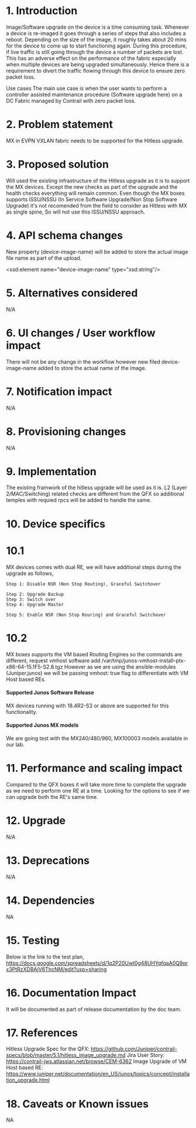 # 1. Introduction
Image/Software upgrade on the device is a time consuming task. Whenever a device is re-imaged it goes through a series of steps that also includes a reboot. Depending on the size of the image, it roughly takes about 20 mins for the device to come up to start functioning again. During this procedure, if live traffic is still going through the device a number of packets are lost. This has an adverse effect on the performance of the fabric especially when multiple devices are being upgraded simultaneously. Hence there is a requirement to divert the traffic flowing through this device to ensure zero packet loss.

Use cases
The main use case is when the user wants to perform a controller assisted maintenance procedure (Software upgrade here) on a DC Fabric managed by Contrail with zero packet loss.

# 2. Problem statement
MX in EVPN VXLAN fabric needs to be supported for the Hitless upgrade.

# 3. Proposed solution
Will used the existing infrastructure of the Hitless upgrade as it is to support the MX devices. Except the new checks as part of the upgrade and the health checks everything will remain common. Even though the MX boxes supports ISSU/NSSU (In Service Software Upgrade/Non Stop Software Upgrade) it's not recomended from the field to consider as Hitless with MX as single spine, So will not use this ISSU/NSSU approach. 

# 4. API schema changes
New property (device-image-name) will be added to store the actual image file name as part of the upload.


<xsd:element name="device-image-name" type="xsd:string"/>
<!--#IFMAP-SEMANTICS-IDL
          Property('device-image-name', 'device-image', 'required', 'CRUD',
              'Name of the device image. As of now, for Juniper devices, it will be used by device manager during image upgrade to send additional flag for vmhost based REs.') -->

# 5. Alternatives considered
N/A

# 6. UI changes / User workflow impact
There will not be any change in the workflow however new filed device-image-name added to store the actual name of the image.

# 7. Notification impact
N/A

# 8. Provisioning changes
N/A

# 9. Implementation
The existing framwork of the hitless upgrade will be used as it is. L2 (Layer 2/MAC/Switching) related checks are different from the QFX so additional temples with requied rpcs will be added to handle the same.

# 10. Device specifics
# 10.1 
MX devices comes with dual RE, we will have additional steps during the upgrade as follows,

    Step 1: Disable NSR (Non Stop Routing), Graceful Switchover

    Step 2: Upgrade Backup
    Step 3: Switch over
    Step 4: Upgrade Master

    Step 5: Enable NSR (Non Stop Rouring) and Graceful Switchover

# 10.2 
MX boxes supports the VM based Routing Engines so the commands are different,
    request vmhost software add   /var/tmp/junos-vmhost-install-ptx-x86-64-15.1F5-S2.8.tgz
However as we are using the ansible-modules (Juniper.junos) we will be passing vmhost: true flag to differentiate with VM Host based REs.

#### Supported Junos Software Release 
MX devices running with 18.4R2-S3 or above are supported for this functionality.

#### Supported Junos MX models
We are going test with the MX240/480/960, MX100003 models available in our lab.

# 11. Performance and scaling impact
Compared to the QFX boxes it will take more time to complete the upgrade as we need to perform one RE at a time. Looking for the options to see if we can upgrade both the RE's same time.

# 12. Upgrade
N/A

# 13. Deprecations
N/A

# 14. Dependencies
NA

# 15. Testing
Below is the link to the test plan,
https://docs.google.com/spreadsheets/d/1q2P20Uwt0g48UHYqfqaA0Q9qrx3PtRzXDBAjV6ThcNM/edit?usp=sharing

# 16. Documentation Impact
It will be documented as part of release documentation by the doc team.

# 17. References
Hitless Upgrade Spec for the QFX: https://github.com/Juniper/contrail-specs/blob/master/5.1/hitless_image_upgrade.md
Jira User Story: https://contrail-jws.atlassian.net/browse/CEM-6362
Image Upgrade of VM Host based RE: https://www.juniper.net/documentation/en_US/junos/topics/concept/installation_upgrade.html

# 18. Caveats or Known issues
NA
